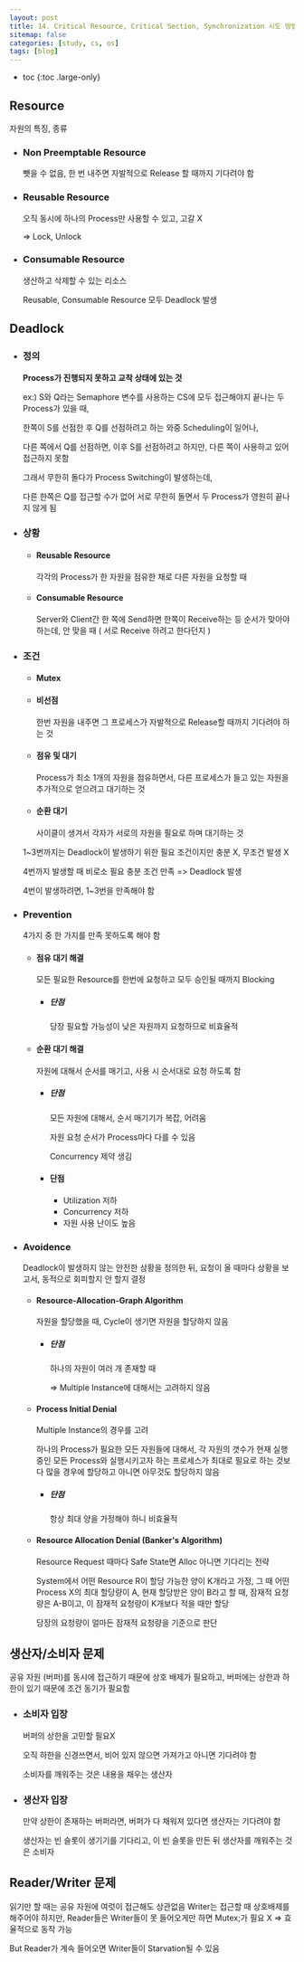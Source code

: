 ```yaml
---
layout: post
title: 14. Critical Resource, Critical Section, Synchronization 시도 방법
sitemap: false
categories: [study, cs, os]
tags: [blog]
---
```


- toc
{:toc .large-only}

## Resource
자원의 특징, 종류
+ ### Non Preemptable Resource
	뺏을 수 없음, 한 번 내주면 자발적으로 Release 할 때까지 기다려야 함
+ ### Reusable Resource
	오직 동시에 하나의 Process만 사용할 수 있고, 고갈 X

	=> Lock, Unlock
+ ### Consumable Resource
	생산하고 삭제할 수 있는 리소스
	
	Reusable, Consumable Resource 모두 Deadlock 발생

## Deadlock
+ ### 정의
	**Process가 진행되지 못하고 교착 상태에 있는 것**

	ex:)
	S와 Q라는 Semaphore 변수를 사용하는 CS에 모두 접근해야지 끝나는 두 Process가 있을 때,
	
	한쪽이 S를 선점한 후 Q를 선점하려고 하는 와중 Scheduling이 일어나,
	
	다른 쪽에서 Q를 선점하면, 이후 S를 선점하려고 하지만, 다른 쪽이 사용하고 있어 접근하지 못함

	그래서 무한히 돌다가 Process Switching이 발생하는데, 

	다른 한쪽은 Q를 접근할 수가 없어 서로 무한히 돌면서 두 Process가 영원히 끝나지 않게 됨

+ ### 상황
	+ #### Reusable Resource
		각각의 Process가 한 자원을 점유한 채로 다른 자원을 요청할 때
	+ #### Consumable Resource
		Server와 Client간 한 쪽에 Send하면 한쪽이 Receive하는 등 순서가 맞아야 하는데, 안 맞을 때 ( 서로 Receive 하려고 한다던지 )
	
+ ### 조건
	+ #### Mutex
	+ #### 비선점
		한번 자원을 내주면 그 프로세스가 자발적으로 Release할 때까지 기다려야 하는 것
	+ #### 점유 및 대기
		Process가 최소 1개의 자원을 점유하면서, 다른 프로세스가 들고 있는 자원을 추가적으로 얻으려고 대기하는 것
	+ #### 순환 대기
		사이클이 생겨서 각자가 서로의 자원을 필요로 하며 대기하는 것
		
	1~3번까지는 Deadlock이 발생하기 위한 필요 조건이지만 충분 X, 무조건 발생 X
	
	4번까지 발생할 때 비로소 필요 충분 조건 만족 => Deadlock 발생

	4번이 발생하려면, 1~3번을 만족해야 함

+ ### Prevention
	4가지 중 한 가지를 만족 못하도록 해야 함
	+ #### 점유 대기 해결
		모든 필요한 Resource를 한번에 요청하고 모두 승인될 때까지 Blocking
		+ ##### 단점
			당장 필요할 가능성이 낮은 자원까지 요청하므로 비효율적

	+ #### 순환 대기 해결
		자원에 대해서 순서를 매기고, 사용 시 순서대로 요청 하도록 함
		+ ##### 단점
			모든 자원에 대해서, 순서 매기기가 복잡, 어려움
	
			자원 요청 순서가 Process마다 다를 수 있음
			
			Concurrency 제약 생김
		+ #### 단점
			+ Utilization 저하
			+ Concurrency 저하
			+ 자원 사용 난이도 높음

+ ### Avoidence
	Deadlock이 발생하지 않는 안전한 상황을 정의한 뒤, 요청이 올 때마다 상황을 보고서, 동적으로 회피할지 안 할지 결정

	+ #### Resource-Allocation-Graph Algorithm
		자원을 할당했을 때, Cycle이 생기면 자원을 할당하지 않음
		+ ##### 단점
			하나의 자원이 여러 개 존재할 때

			=> Multiple Instance에 대해서는 고려하지 않음
	+ #### Process Initial Denial
		Multiple Instance의 경우를 고려

		하나의 Process가 필요한 모든 자원들에 대해서, 각 자원의 갯수가 현재 실행 중인 모든 Process와 실행시키고자 하는 프로세스가 최대로 필요로 하는 것보다 많을 경우에 할당하고 아니면 아무것도 할당하지 않음
		+ ##### 단점
			항상 최대 양을 가정해야 하니 비효율적
	+ #### Resource Allocation Denial (Banker's Algorithm)
		Resource Request 때마다 Safe State면 Alloc 아니면 기다리는 전략

		System에서 어떤 Resource R이 할당 가능한 양이 K개라고 가정, 그 때 어떤 Process X의 최대 할당량이 A, 현재 할당받은 양이 B라고 할 때, 잠재적 요청량은 A-B이고, 이 잠재적 요청량이 K개보다 적을 때만 할당

		당장의 요청량이 얼마든 잠재적 요청량을 기준으로 판단	
	
## 생산자/소비자 문제
공유 자원 (버퍼)를 동시에 접근하기 때문에 상호 배제가 필요하고, 버퍼에는 상한과 하한이 있기 때문에 조건 동기가 필요함

+ ### 소비자 입장
	버퍼의 상한을 고민할 필요X
	
	오직 하한을 신경쓰면서, 비어 있지 않으면 가져가고 아니면 기다려야 함

	소비자를 깨워주는 것은 내용을 채우는 생산자
+ ### 생산자 입장
	만약 상한이 존재하는 버퍼라면, 버퍼가 다 채워져 있다면 생산자는 기다려야 함
	
	생산자는 빈 슬롯이 생기기를 기다리고, 이 빈 슬롯을 만든 뒤 생산자를 깨워주는 것은 소비자

## Reader/Writer 문제
읽기만 할 때는 공유 자원에 여럿이 접근해도 상관없음
Writer는 접근할 때 상호배제를 해주어야 하지만, Reader들은 Writer들이 못 들어오게만 하면 Mutex;가 필요 X => 효율적으로 동작 가능

But Reader가 계속 들어오면 Writer들이 Starvation될 수 있음

